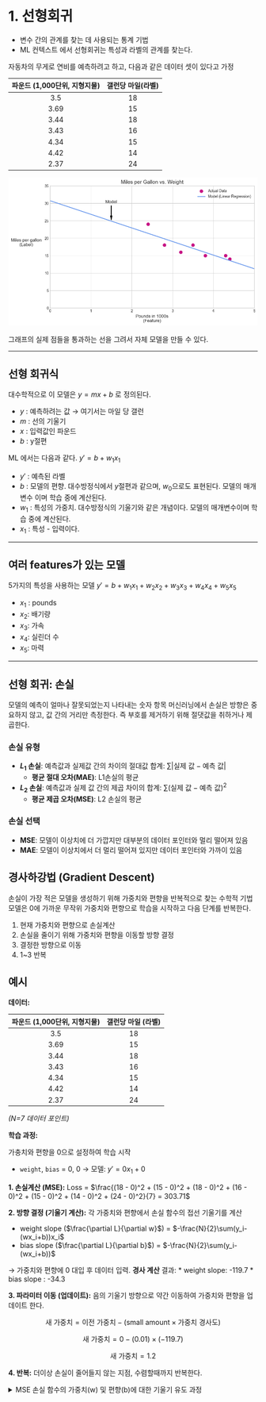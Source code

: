 # 1. 선형회귀


- 변수 간의 관계를 찾는 데 사용되는 통계 기법
- ML 컨텍스트 에서 선형회귀는 특성과 라벨의 관계를 찾는다.

자동차의 무게로 연비를 예측하려고 하고, 다음과 같은 데이터 셋이 있다고 가정

| 파운드 (1,000단위, 지형지물) | 갤런당 마일(라벨) |
| :-----------------------: | :-------------: |
|           3.5           |       18        |
|           3.69          |       15        |
|           3.44          |       18        |
|           3.43          |       16        |
|           4.34          |       15        |
|           4.42          |       14        |
|           2.37          |       24        |



![Linear Regression Graph](../../images/linear_regression.png)


그래프의 실제 점들을 통과하는 선을 그려서 자체 모델을 만들 수 있다.

---
## 선형 회귀식
대수학적으로 이 모델은 $y = mx + b$ 로 정의된다.

* $y$ : 예측하려는 값 → 여기서는 마일 당 갤런
* $m$ : 선의 기울기
* $x$ : 입력값인 파운드
* $b$ : y절편

ML 에서는 다음과 같다.
$y' = b + w_1x_1$

* $y'$ : 예측된 라벨
* $b$ : 모델의 편향. 대수방정식에서 $y$절편과 같으며, $w_0$으로도 표현된다. 모델의 매개변수 이며 학습 중에 계산된다.
* $w_1$ : 특성의 가중치. 대수방정식의 기울기와 같은 개념이다. 모델의 매개변수이며 학습 중에 계산된다.
* $x_1$ : 특성 - 입력이다.

---
## 여러 features가 있는 모델

5가지의 특성을 사용하는 모델
$y' = b + w_1x_1 + w_2x_2 + w_3x_3 + w_4x_4 + w_5x_5$

* $x_1$ : pounds
* $x_2$: 배기량
* $x_3$: 가속
* $x_4$: 실린더 수
* $x_5$: 마력

---
## 선형 회귀: 손실
모델의 예측이 얼마나 잘못되었는지 나타내는 숫자 항목
머신러닝에서 손실은 방향은 중요하지 않고, 값 간의 거리만 측정한다. 즉 부호를 제거하기 위해 절댓값을 취하거나 제곱한다.

### 손실 유형
* **$L_1$ 손실**: 예측값과 실제값 간의 차이의 절대값 합계: $\sum | \text{실제 값} - \text{예측 값} |$
    * **평균 절대 오차(MAE)**: L1손실의 평균
* **$L_2$ 손실**: 예측값과 실제 값 간의 제곱 차이의 합계: $\sum(\text{실제 값} - \text{예측 값})^2$
    * **평균 제곱 오차(MSE)**: L2 손실의 평균

### 손실 선택
* **MSE**: 모델이 이상치에 더 가깝지만 대부분의 데이터 포인터와 멀리 떨어져 있음
* **MAE**: 모델이 이상치에서 더 멀리 떨어져 있지만 데이터 포인터와 가까이 있음

## 경사하강법 (Gradient Descent)

손실이 가장 적은 모델을 생성하기 위해 가중치와 편향을 반복적으로 찾는 수학적 기법
모델은 0에 가까운 무작위 가중치와 편향으로 학습을 시작하고 다음 단계를 반복한다.

1.  현재 가중치와 편향으로 손실계산
2.  손실을 줄이기 위해 가중치와 편향을 이동할 방향 결정
3.  결정한 방향으로 이동
4.  1~3 반복


## 예시

**데이터:**

| 파운드 (1,000단위, 지형지물) | 갤런당 마일 (라벨) |
| :-----------------------: | :-------------: |
|           3.5           |       18        |
|           3.69          |       15        |
|           3.44          |       18        |
|           3.43          |       16        |
|           4.34          |       15        |
|           4.42          |       14        |
|           2.37          |       24        |
*(N=7 데이터 포인트)*

**학습 과정:**

가충치와 편향을 0으로 설정하여 학습 시작
* `weight`, `bias` = 0, 0 → 모델: $y' = 0x_1 + 0$

**1. 손실계산 (MSE):**
Loss = $\frac{(18 - 0)^2 + (15 - 0)^2 + (18 - 0)^2 + (16 - 0)^2 + (15 - 0)^2 + (14 - 0)^2 + (24 - 0)^2}{7} = 303.71$

**2. 방향 결정 (기울기 계산):**
각 가중치와 편향에서 손실 함수의 접선 기울기를 계산
* weight slope ($\frac{\partial L}{\partial w}$) = $-\frac{N}{2}\sum(y_i-(wx_i+b))x_i$
* bias slope ($\frac{\partial L}{\partial b}$) = $-\frac{N}{2}\sum(y_i-(wx_i+b))$

→ 가중치와 편향에 0 대입 후 데이터 입력. **경사 계산** 결과:
    * weight slope: -119.7
    * bias slope : -34.3

**3. 파라미터 이동 (업데이트):**
음의 기울기 방향으로 약간 이동하여 가중치와 편향을 업데이트 한다.

$$\text{새 가중치} = \text{이전 가중치} - (\text{small amount} \times \text{가중치 경사도})$$

$$\text{새 가중치} = 0 - (0.01) \times (-119.7)$$

$$\text{새 가중치} = 1.2$$

**4. 반복:**
더이상 손실이 줄어들지 않는 지점, 수렴할때까지 반복한다.



<details>
<summary>MSE 손실 함수의 가중치(w) 및 편향(b)에 대한 기울기 유도 과정 </summary>

## 1. 모델 및 손실 함수 정의

선형 회귀 모델은 다음과 같이 정의된다:
$$ \hat{y}_i = wx_i + b $$
여기서:
- $\hat{y}_i$: $i$번째 데이터에 대한 모델의 예측값
- $w$: 가중치 (weight)
- $x_i$: $i$번째 데이터의 특성(feature) 값
- $b$: 편향 (bias)

평균 제곱 오차 (MSE, Mean Squared Error) 손실 함수 $L$은 다음과 같다 :
$$ L = \frac{1}{N} \sum_{i=1}^{N} (y_i - \hat{y}_i)^2 = \frac{1}{N} \sum_{i=1}^{N} (y_i - (wx_i + b))^2 $$
여기서:
- $N$: 전체 데이터 포인트의 수
- $y_i$: $i$번째 데이터의 실제 값

## 2. 가중치 $w$에 대한 편미분 (기울기) $\frac{\partial L}{\partial w}$

손실 함수 $L$을 가중치 $w$에 대해 편미분하여 $w$에 대한 기울기를 구한다.

$$ \frac{\partial L}{\partial w} = \frac{\partial}{\partial w} \left( \frac{1}{N} \sum_{i=1}^{N} (y_i - (wx_i + b))^2 \right) $$

합계의 미분은 미분의 합계와 같으므로, $\frac{1}{N}$과 $\sum$는 밖으로 나올 수 있다:
$$ \frac{\partial L}{\partial w} = \frac{1}{N} \sum_{i=1}^{N} \frac{\partial}{\partial w} (y_i - (wx_i + b))^2 $$

이제 내부의 $(y_i - (wx_i + b))^2$ 항을 $w$에 대해 미분한다. 연쇄 법칙(Chain Rule)을 사용한다.
$u = y_i - wx_i - b$ 라고 하면, $\frac{\partial}{\partial w} (u^2) = 2u \cdot \frac{\partial u}{\partial w}$ 이다.

먼저 $\frac{\partial u}{\partial w}$를 계산한다:
$$ \frac{\partial u}{\partial w} = \frac{\partial}{\partial w} (y_i - wx_i - b) $$
$y_i$와 $b$는 $w$에 대해 상수이므로 미분하면 0이 된다. $-wx_i$를 $w$로 미분하면 $-x_i$가 된다.
$$ \frac{\partial u}{\partial w} = -x_i $$

이제 이를 원래 식에 대입한다:
$$ \frac{\partial}{\partial w} (y_i - (wx_i + b))^2 = 2(y_i - (wx_i + b))(-x_i) $$

이것을 전체 합계 식에 다시 넣는다:
$$ \frac{\partial L}{\partial w} = \frac{1}{N} \sum_{i=1}^{N} 2(y_i - (wx_i + b))(-x_i) $$

정리하면 다음과 같다:
$$ \frac{\partial L}{\partial w} = -\frac{2}{N} \sum_{i=1}^{N} (y_i - (wx_i + b))x_i $$

## 3. 편향 $b$에 대한 편미분 (기울기) $\frac{\partial L}{\partial b}$

손실 함수 $L$을 편향 $b$에 대해 편미분하여 $b$에 대한 기울기를 구한다.

$$ \frac{\partial L}{\partial b} = \frac{\partial}{\partial b} \left( \frac{1}{N} \sum_{i=1}^{N} (y_i - (wx_i + b))^2 \right) $$
$$ \frac{\partial L}{\partial b} = \frac{1}{N} \sum_{i=1}^{N} \frac{\partial}{\partial b} (y_i - (wx_i + b))^2 $$

연쇄 법칙을 사용한다. $u = y_i - wx_i - b$ 라고 하면, $\frac{\partial}{\partial b} (u^2) = 2u \cdot \frac{\partial u}{\partial b}$ 이다.

먼저 $\frac{\partial u}{\partial b}$를 계산한다 :
$$ \frac{\partial u}{\partial b} = \frac{\partial}{\partial b} (y_i - wx_i - b) $$
$y_i$와 $-wx_i$는 $b$에 대해 상수이므로 미분하면 0이 된다.$-b$를 $b$로 미분하면 $-1$이 된다.
$$ \frac{\partial u}{\partial b} = -1 $$

이제 이를 원래 식에 대입한다.
$$ \frac{\partial}{\partial b} (y_i - (wx_i + b))^2 = 2(y_i - (wx_i + b))(-1) $$

이것을 전체 합계 식에 다시 넣는다:
$$ \frac{\partial L}{\partial b} = \frac{1}{N} \sum_{i=1}^{N} 2(y_i - (wx_i + b))(-1) $$

정리하면 다음과 같다:
$$ \frac{\partial L}{\partial b} = -\frac{2}{N} \sum_{i=1}^{N} (y_i - (wx_i + b)) $$

</details>
